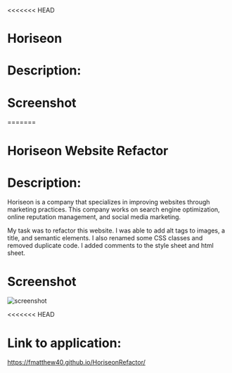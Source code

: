 <<<<<<< HEAD
# Horiseon 

# Description: 

# Screenshot

=======
# Horiseon Website Refactor 

# Description: 
Horiseon is a company that specializes in improving websites through marketing practices.  This company works on search engine optimization, online reputation management, and social media marketing.  

My task was to refactor this website.  I was able to add alt tags to images, a title, and semantic elements.  I also renamed some CSS classes and removed duplicate code.  I added comments to the style sheet and html sheet.  

# Screenshot
![screenshot](https://user-images.githubusercontent.com/93060262/140241612-e2940e25-03cd-4666-8940-dbf767ec56ad.png)

<<<<<<< HEAD
# Link to application:
https://fmatthew40.github.io/HoriseonRefactor/
